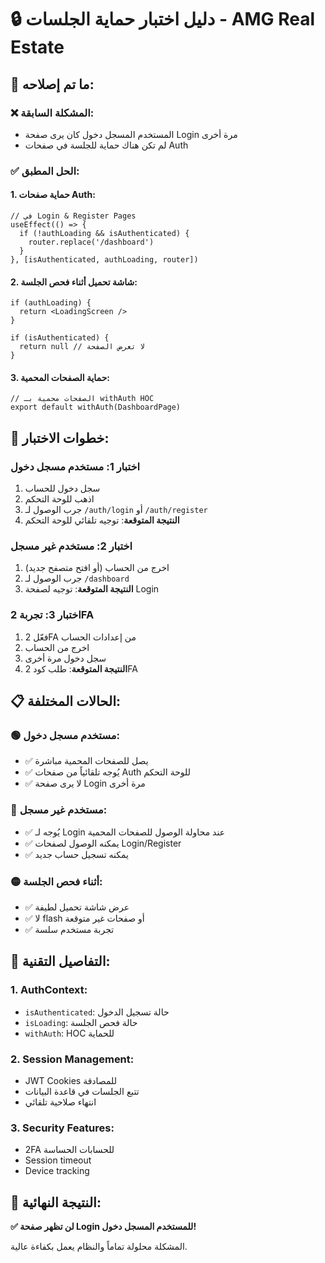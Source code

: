 # 🔒 دليل اختبار حماية الجلسات - AMG Real Estate

## 🎯 ما تم إصلاحه:

### ❌ **المشكلة السابقة:**
- المستخدم المسجل دخول كان يرى صفحة Login مرة أخرى
- لم تكن هناك حماية للجلسة في صفحات Auth

### ✅ **الحل المطبق:**

#### **1. حماية صفحات Auth:**
```tsx
// في Login & Register Pages
useEffect(() => {
  if (!authLoading && isAuthenticated) {
    router.replace('/dashboard')
  }
}, [isAuthenticated, authLoading, router])
```

#### **2. شاشة تحميل أثناء فحص الجلسة:**
```tsx
if (authLoading) {
  return <LoadingScreen />
}

if (isAuthenticated) {
  return null // لا تعرض الصفحة
}
```

#### **3. حماية الصفحات المحمية:**
```tsx
// الصفحات محمية بـ withAuth HOC
export default withAuth(DashboardPage)
```

## 🧪 خطوات الاختبار:

### **اختبار 1: مستخدم مسجل دخول**
1. سجل دخول للحساب
2. اذهب للوحة التحكم
3. جرب الوصول لـ `/auth/login` أو `/auth/register`
4. **النتيجة المتوقعة**: توجيه تلقائي للوحة التحكم

### **اختبار 2: مستخدم غير مسجل**
1. اخرج من الحساب (أو افتح متصفح جديد)
2. جرب الوصول لـ `/dashboard`
3. **النتيجة المتوقعة**: توجيه لصفحة Login

### **اختبار 3: تجربة 2FA**
1. فعّل 2FA من إعدادات الحساب
2. اخرج من الحساب
3. سجل دخول مرة أخرى
4. **النتيجة المتوقعة**: طلب كود 2FA

## 📋 الحالات المختلفة:

### **🟢 مستخدم مسجل دخول:**
- ✅ يصل للصفحات المحمية مباشرة
- ✅ يُوجه تلقائياً من صفحات Auth للوحة التحكم
- ✅ لا يرى صفحة Login مرة أخرى

### **🔴 مستخدم غير مسجل:**
- ✅ يُوجه لـ Login عند محاولة الوصول للصفحات المحمية
- ✅ يمكنه الوصول لصفحات Login/Register
- ✅ يمكنه تسجيل حساب جديد

### **🟡 أثناء فحص الجلسة:**
- ✅ عرض شاشة تحميل لطيفة
- ✅ لا flash أو صفحات غير متوقعة
- ✅ تجربة مستخدم سلسة

## 🔧 التفاصيل التقنية:

### **1. AuthContext:**
- `isAuthenticated`: حالة تسجيل الدخول
- `isLoading`: حالة فحص الجلسة
- `withAuth`: HOC للحماية

### **2. Session Management:**
- JWT Cookies للمصادقة
- تتبع الجلسات في قاعدة البيانات
- انتهاء صلاحية تلقائي

### **3. Security Features:**
- 2FA للحسابات الحساسة
- Session timeout
- Device tracking

## 🎉 النتيجة النهائية:

**✅ لن تظهر صفحة Login للمستخدم المسجل دخول!**

المشكلة محلولة تماماً والنظام يعمل بكفاءة عالية.